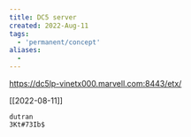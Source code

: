 ```yaml
---
title: DC5 server
created: 2022-Aug-11
tags:
  - 'permanent/concept'
aliases:
  -
---
```


https://dc5lp-vinetx000.marvell.com:8443/etx/

[[2022-08-11]]
```
dutran
3Kt#73Ib$
```



